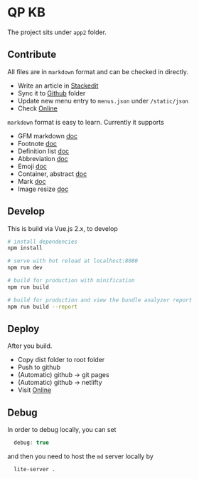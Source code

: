 # QP KB

The project sits under `app2` folder.

## Contribute

All files are in `markdown` format and can be checked in directly.

- Write an article in [Stackedit](https://stackedit.io/app)
- Sync it to [Github](https://github.com/windmaomao/windmaomao.github.io) folder
- Update new menu entry to `menus.json` under `/static/json`
- Check [Online](https://windmaomao.github.io)

`markdown` format is easy to learn. Currently it supports

- GFM markdown [doc](https://github.com/adam-p/markdown-here/wiki/Markdown-Cheatsheet)
- Footnote [doc](https://github.com/markdown-it/markdown-it-footnote)
- Definition list [doc](https://github.com/markdown-it/markdown-it-deflist)
- Abbreviation [doc](https://github.com/markdown-it/markdown-it-abbr)
- Emoji [doc](https://gist.github.com/rxaviers/7360908)
- Container, abstract [doc](https://github.com/markdown-it/markdown-it-container)
- Mark [doc](https://github.com/markdown-it/markdown-it-mark)
- Image resize [doc](https://github.com/tatsy/markdown-it-imsize)

## Develop

This is build via Vue.js 2.x, to develop

``` bash
# install dependencies
npm install

# serve with hot reload at localhost:8080
npm run dev

# build for production with minification
npm run build

# build for production and view the bundle analyzer report
npm run build --report
```

## Deploy

After you build.

- Copy dist folder to root folder
- Push to github
- (Automatic) github -> git pages
- (Automatic) github -> netlifty
- Visit [Online](https://windmaomao.github.io)

## Debug

In order to debug locally, you can set

```javascript
  debug: true
```

and then you need to host the `md` server locally by

```bash
  lite-server .
```

